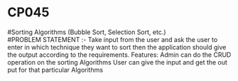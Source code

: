 # CP045
#Sorting Algorithms (Bubble Sort, Selection Sort, etc.)
<br>
#PROBLEM STATEMENT :- Take input from the user and ask the user to enter in which technique they want to sort then the application should give the output according to the requirements.
Features:
Admin can do the CRUD operation on the sorting Algorithms 
User can give the input and get the out put for that particular Algorithms
